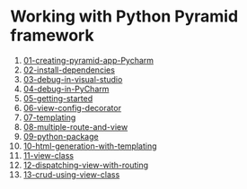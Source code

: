 # Working with Python Pyramid framework #
1. <a href ="01-creating-pyramid-app-Pycharm/readme.MD">01-creating-pyramid-app-Pycharm</a>
2. <a href="02-install-dependencies/README.md">02-install-dependencies</a>
3. <a href="03-debug-in-visual-studio/readme.MD">03-debug-in-visual-studio</a>
4. <a href="04-debug-in-PyCharm/readme.MD">04-debug-in-PyCharm</a>
5. <a href="05-getting-started/readme.MD">05-getting-started</a>
6. <a href="06-view-config-decorator/readme.MD">06-view-config-decorator</a>
7. <a href="07-templating/readme.MD">07-templating</a>
8. <a href="08-multiple-route-and-view/readme.MD">08-multiple-route-and-view</a>
9. <a href="09-python-package/readme.MD">09-python-package</a>
10. <a href="10-html-generation-with-templating/readme.MD">10-html-generation-with-templating</a>
11. <a href="11-view-class/readme.MD">11-view-class</a>
12. <a href="12-dispatching-view-with-routing/readme.MD">12-dispatching-view-with-routing</a>
13. <a href="13-crud-using-view-class/readme.MD">13-crud-using-view-class</a>